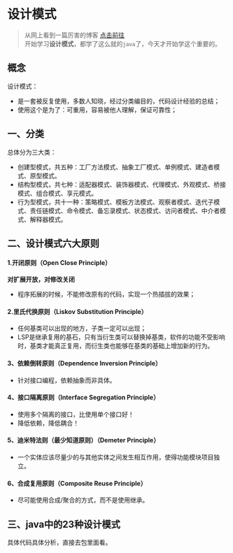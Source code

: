 
# 设计模式

> 从网上看到一篇厉害的博客 [点击前往](http://blog.csdn.net/zhangerqing/article/details/8194653)
> <br/>开始学习**设计模式**，都学了这么就的`java`了，今天才开始学这个重要的。

## 概念

设计模式：

+ 是一套被反复使用，多数人知晓，经过分类编目的，代码设计经验的总结；
+ 使用这个是为了：可重用，容易被他人理解，保证可靠性；

## 一、分类

总体分为三大类：

+ 创建型模式，共五种：工厂方法模式、抽象工厂模式、单例模式、建造者模式、原型模式。
+ 结构型模式，共七种：适配器模式、装饰器模式、代理模式、外观模式、桥接模式、组合模式、享元模式。
+ 行为型模式，共十一种：策略模式、模板方法模式、观察者模式、迭代子模式、责任链模式、命令模式、备忘录模式、状态模式、访问者模式、中介者模式、解释器模式。

## 二、设计模式六大原则

#### 1.开闭原则（Open Close Principle）

**对扩展开放，对修改关闭**

+ 程序拓展的时候，不能修改原有的代码，实现一个热插拔的效果；

#### 2.里氏代换原则（Liskov Substitution Principle）

+ 任何基类可以出现的地方，子类一定可以出现；
+ LSP是继承复用的基石，只有当衍生类可以替换掉基类，软件的功能不受影响时，基类才能真正复用，而衍生类也能够在基类的基础上增加新的行为。

#### 3、依赖倒转原则（Dependence Inversion Principle）

+ 针对接口编程，依赖抽象而非具体。

#### 4、接口隔离原则（Interface Segregation Principle）

+ 使用多个隔离的接口，比使用单个接口好！
+ 降低依赖，降低耦合！

#### 5、迪米特法则（最少知道原则）（Demeter Principle）

+ 一个实体应该尽量少的与其他实体之间发生相互作用，使得功能模块项目独立。

#### 6、合成复用原则（Composite Reuse Principle）

+ 尽可能使用合成/聚合的方式，而不是使用继承。

## 三、java中的23种设计模式

具体代码具体分析，直接去包里面看。




